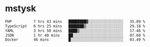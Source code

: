 # mstysk

<!--START_SECTION:waka-->

```txt
PHP          7 hrs 43 mins   ████████▓░░░░░░░░░░░░░░░░   35.09 %
TypeScript   6 hrs 25 mins   ███████▒░░░░░░░░░░░░░░░░░   29.18 %
YAML         3 hrs 50 mins   ████▒░░░░░░░░░░░░░░░░░░░░   17.46 %
JSON         1 hr 40 mins    ██░░░░░░░░░░░░░░░░░░░░░░░   07.60 %
Docker       46 mins         █░░░░░░░░░░░░░░░░░░░░░░░░   03.49 %
```

<!--END_SECTION:waka-->
